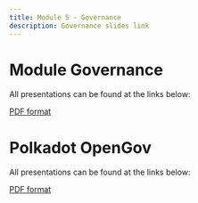 ```yaml
---
title: Module 5 - Governance
description: Governance slides link
---
```


# Module Governance

<p>All presentations can be found at the links below:</p>
<p><a href="https://github.com/Polkadot-Blockchain-Academy/pba-content/blob/main/assets/Gov_PBA6_Lucerne_2025.pdf" target="_blank">PDF format</a></p>

# Polkadot OpenGov

<p>All presentations can be found at the links below:</p>
<p><a href="https://github.com/Polkadot-Blockchain-Academy/pba-content/blob/main/assets/opengov_pba_lucerne_2025.pdf" target="_blank">PDF format</a></p>
